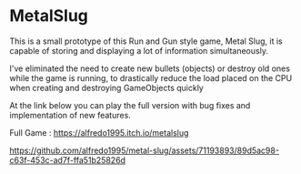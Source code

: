 # MetalSlug

This is a small prototype of this Run and Gun style game, Metal Slug, it is capable of storing and displaying a lot of information simultaneously.


I've eliminated the need to create new bullets (objects) or destroy old ones while the game is running, to drastically reduce the load placed on the CPU when creating and destroying GameObjects quickly

At the link below you can play the full version with bug fixes and implementation of new features. 

Full Game :  https://alfredo1995.itch.io/metalslug  

https://github.com/alfredo1995/metal-slug/assets/71193893/89d5ac98-c63f-453c-ad7f-ffa51b25826d  

 
 
 
   
 
 
